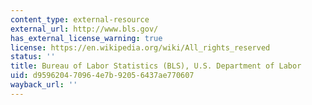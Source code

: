 ```yaml
---
content_type: external-resource
external_url: http://www.bls.gov/
has_external_license_warning: true
license: https://en.wikipedia.org/wiki/All_rights_reserved
status: ''
title: Bureau of Labor Statistics (BLS), U.S. Department of Labor
uid: d9596204-7096-4e7b-9205-6437ae770607
wayback_url: ''
---
```

